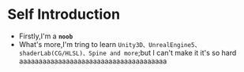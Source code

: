 # Self Introduction
- Firstly,I'm a **`noob`**
- What's more,I'm tring to learn `Unity3D、UnrealEngine5、shaderLab(CG/HLSL)、Spine and more`;but I can't make it it's so hard aaaaaaaaaaaaaaaaaaaaaaaaaaaaaaaaaaaaaa 
